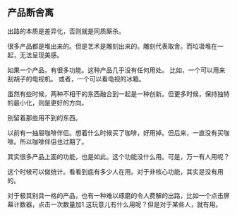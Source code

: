 ## 产品断舍离

出路的本质是差异化，否则就是同质厮杀。

很多产品都是堆出来的。但是艺术是雕刻出来的。雕刻代表取舍。而垃圾堆在一起，无法呈现美感。

如果一个产品，有很多功能。这种产品几乎没有任何用处。
比如，一个可以用来刮胡子的电视机。
或者，一个可以看电视的冰箱。

虽然有些时候，两种不相干的东西融合到一起是一种创新。但更多时候，保持独特的最小化，则是更好的方向。

别留着那些用不到的东西。

以前有一抽屉咖啡伴侣。想着什么时候买了咖啡，好用掉。但后来，一直没有买咖啡。所以咖啡伴侣也过期了。

其实很多产品上面的功能，也是如此。这个功能没什么用。可是，万一有人用呢？

这个时候可以做统计。看看到底有多少人在用。对于非核心功能，其实是没有用的。

对于极其别具一格的产品，也有一种难以琢磨的令人费解的出路，比如一个点击屏幕计数器，点击一次数量加1.这玩意儿有什么用呢？但是对于某些人，就有用。
